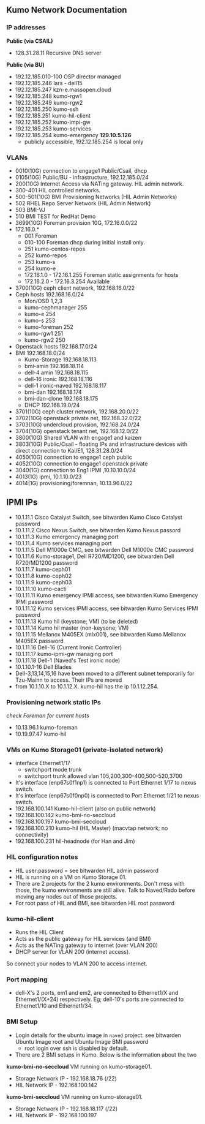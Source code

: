 ## Kumo Network Documentation

### IP addresses

**Public (via CSAIL)**
 -  128.31.28.11        Recursive DNS server

**Public (via BU)**
 -  192.12.185.010-100  OSP director managed
 - 192.12.185.246       lars - dell15
 -  192.12.185.247      kzn-e.massopen.cloud
 -  192.12.185.248      kumo-rgw1
 -  192.12.185.249      kumo-rgw2
 -  192.12.185.250      kumo-ssh
 -  192.12.185.251      kumo-hil-client
 -  192.12.185.252      kumo-impi-gw
 -  192.12.185.253      kumo-services
 -  192.12.185.254      kumo-emergency **129.10.5.126**
     -  publicly accessible, 192.12.185.254 is local only

### VLANs
 -  0010(10G)      connection to engage1 Public/Csail, dhcp
 -  0105(10G)      Public/BU - infrastructure, 192.12.185.0/24
 -  200(10G)       Internet Access via NATing gateway. HIL admin network.
 -  300-401        HIL controlled networks.
 -  500-501(10G)   BMI Provisioning Networks (HIL Admin Networks)
 -  502            RHEL Repo Server Network (HIL Admin Network)
 -  503            BMI-VJ
 -  510            BMI TEST for RedHat Demo
 -  3699(10G)      Foreman provision 10G, 172.16.0.0/22
 -  172.16.0.\*
     -  001     Foreman
     -  010-100 Foreman dhcp during initial install only.
     -  251     kumo-centos-repos
     -  252     kumo-repos
     -  253     kumo-s
     -  254     kumo-e
     -  172.16.1.0 - 172.16.1.255  Foreman static assignments for hosts
     -  172.16.2.0 - 172.16.3.254  Available
 -  3700(10G)      ceph client network, 192.168.16.0/22
 -  Ceph  hosts       192.168.16.0/24
     -  Mon/OSD       1,2,3
     -  kumo-cephmanager 255
     -  kumo-e           254
     -  kumo-s           253
     -  kumo-foreman     252
     -  kumo-rgw1        251
     -  kumo-rgw2        250
 -  Openstack  hosts  192.168.17.0/24
 -  BMI  192.168.18.0/24
     -  Kumo-Storage  192.168.18.113
     -  bmi-amin          192.168.18.114
     -  dell-4 amin       192.168.18.115
     -  dell-16 ironic    192.168.18.116
     -  dell-1 ironic-naved    192.168.18.117
     -  bmi-dan           192.168.18.174
     -  bmi-dan-clone     192.168.18.175
     -  DHCP         192.168.19.0/24
 -  3701(10G)      ceph cluster network, 192.168.20.0/22
 -  3702(10G)      openstack private net, 192.168.32.0/22
 -  3703(10G)      undercloud provision, 192.168.24.0/24
 -  3704(10G)      openstack tenant net, 192.168.12.0/22
 -  3800(10G)      Shared VLAN with engage1 and kaizen
 -  3803(10G)      Public/Csail - floating IPs and infrastructure devices with direct connection to Kai/E1, 128.31.28.0/24
 -  4050(10G)      connection to engage1 ceph public
 -  4052(10G)      connection to engage1 openstack private
 -  3040(1G)      connection to Eng1 IPMI ,10.10.10.0/24
 -  4013(1G)      ipmi, 10.1.10.0/23
 -  4014(1G)      provisioning/foremnan, 10.13.96.0/22

## IPMI IPs
 -  10.1.11.1      Cisco Catalyst Switch, see bitwarden Kumo Cisco Catalyst password
 -  10.1.11.2      Cisco Nexus Switch, see bitwarden Kumo Nexus passord
 -  10.1.11.3      Kumo emergency managing port
 -  10.1.11.4      Kumo services managing port
 -  10.1.11.5      Dell M1000e CMC, see bitwarden Dell M1000e CMC password
 -  10.1.11.6      Kumo-storage1, Dell R720/MD1200, see bitwarden Dell R720/MD1200 password
 -  10.1.11.7      kumo-ceph01
 -  10.1.11.8      kumo-ceph02
 -  10.1.11.9      kumo-ceph03
 -  10.1.11.10     kumo-cacti
 -  10.1.11.11     Kumo emergency IPMI access, see bitwarden Kumo Emergency IPMI password
 -  10.1.11.12     Kumo services IPMI access, see bitwarden Kumo Services IPMI password
 -  10.1.11.13     Kumo hil (keystone; VM) (to be deleted)
 -  10.1.11.14     Kumo hil master (non-keysone; VM)
 -  10.1.11.15     Mellanox M405EX (mlx001), see bitwarden Kumo Mellanox M405EX password
 -  10.1.11.16     Dell-16 (Current Ironic Controller)
 -  10.1.11.17     kumo-ipmi-gw managing port
 -  10.1.11.18     Dell-1 (Naved's Test ironic node)
 -  10.1.10.1-16      Dell Blades
 -  Dell-3,13,14,15,16 have been moved to a different subnet temporarily for Tzu-Mainn to access. Their IPs are moved
 -  from 10.1.10.X to 10.1.12.X. kumo-hil has the ip 10.1.12.254. 

### Provisioning network static IPs
*check Foreman for current hosts*
 -  10.13.96.1        kumo-foreman
 -  10.19.97.47       kumo-hil

### VMs on Kumo Storage01 (private-isolated network)
 -  interface Ethernet1/17
     -  switchport mode trunk
     -  switchport trunk allowed vlan 105,200,300-400,500-520,3700
 -  It's interface (enp67s0f1np1) is connected to Port Ethernet 1/17 to nexus
switch.
 -  It's interface (enp67s0f0np0) is connected to Port Ethernet 1/21 to nexus
switch.
 -  192.168.100.141     Kumo-hil-client (also on public network)
 -  192.168.100.142     kumo-bmi-no-seccloud
 -  192.168.100.197     kumo-bmi-seccloud
 -  192.168.100.210     kumo-hil (HIL Master) (macvtap network; no connectivity)
 -  192.168.100.231     hil-headnode (for Han and Jim)

### HIL configuration notes
 -  HIL user:password = see bitwarden HIL admin password
 -  HIL is running on a VM on Kumo Storage 01.
 -  There are 2 projects for the 2 kumo environments. Don't mess with those, the
kumo environments are still alive. Talk to Naved/Rado before moving any nodes
out of those projects.
 -  For root pass of HIL and BMI, see bitwarden HIL root password

### kumo-hil-client
 -  Runs the HIL Client
 -  Acts as the public gateway for HIL services (and BMI)
 -  Acts as the NATing gateway to internet (over VLAN 200)
 -  DHCP server for VLAN 200 (internet access).

So connect your nodes to VLAN 200 to access internet.

### Port mapping
 -  dell-X's 2 ports, em1 and em2, are connected to Ethernet1/X and Ethernet1/(X+24)
respectively. Eg; dell-10's ports are connected to Ethernet1/10 and Ethernet1/34.

### BMI Setup
 -  Login details for the ubuntu image in `naved` project: 
 see bitwarden Ubuntu Image root and Ubuntu Image BMI password
     -  root login over ssh is disabled by default.
 -  There are 2 BMI setups in Kumo. Below is the information about the two

**kumo-bmi-no-seccloud** VM running on kumo-storage01.
 -  Storage Network IP - 192.168.18.76 (/22)
 -  HIL Network IP - 192.168.100.142

**kumo-bmi-seccloud** VM running on kumo-storage01.
 -  Storage Network IP - 192.168.18.117 (/22)
 -  HIL Network IP - 192.168.100.197
